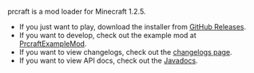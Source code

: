 prcraft is a mod loader for Minecraft 1.2.5.

+ If you just want to play, download the installer from [GitHub Releases](https://github.com/prcraft-minecraft/prcraft-installer/releases).
+ If you want to develop, check out the example mod at [PrcraftExampleMod](https://github.com/prcraft-minecraft/PrcraftExampleMod).
+ If you want to view changelogs, check out the [changelogs page](/changelog).
+ If you want to view API docs, check out the [Javadocs](/javadoc).
